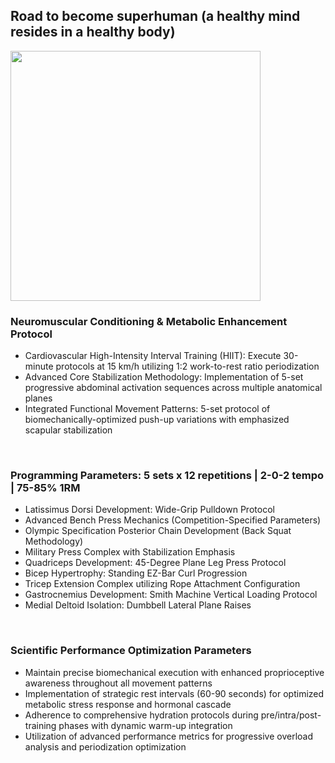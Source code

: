 ## Road to become superhuman (a healthy mind resides in a healthy body)

<img src="https://github.com/user-attachments/assets/28dda59f-aa4a-44e0-bf2d-c7b640db151b" width="400" height="400">

<br>

### Neuromuscular Conditioning & Metabolic Enhancement Protocol
- Cardiovascular High-Intensity Interval Training (HIIT): Execute 30-minute protocols at 15 km/h utilizing 1:2 work-to-rest ratio periodization
- Advanced Core Stabilization Methodology: Implementation of 5-set progressive abdominal activation sequences across multiple anatomical planes
- Integrated Functional Movement Patterns: 5-set protocol of biomechanically-optimized push-up variations with emphasized scapular stabilization

<br>

### Programming Parameters: 5 sets x 12 repetitions | 2-0-2 tempo | 75-85% 1RM
- Latissimus Dorsi Development: Wide-Grip Pulldown Protocol
- Advanced Bench Press Mechanics (Competition-Specified Parameters)
- Olympic Specification Posterior Chain Development (Back Squat Methodology)
- Military Press Complex with Stabilization Emphasis
- Quadriceps Development: 45-Degree Plane Leg Press Protocol
- Bicep Hypertrophy: Standing EZ-Bar Curl Progression
- Tricep Extension Complex utilizing Rope Attachment Configuration
- Gastrocnemius Development: Smith Machine Vertical Loading Protocol
- Medial Deltoid Isolation: Dumbbell Lateral Plane Raises

<br>

### Scientific Performance Optimization Parameters
- Maintain precise biomechanical execution with enhanced proprioceptive awareness throughout all movement patterns
- Implementation of strategic rest intervals (60-90 seconds) for optimized metabolic stress response and hormonal cascade
- Adherence to comprehensive hydration protocols during pre/intra/post-training phases with dynamic warm-up integration
- Utilization of advanced performance metrics for progressive overload analysis and periodization optimization
